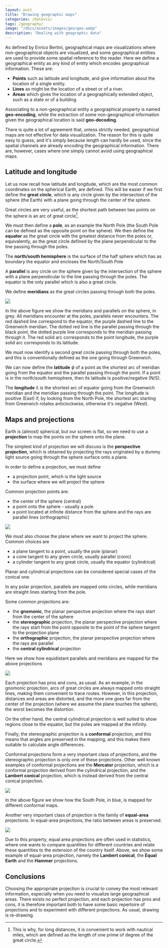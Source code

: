 ```yaml
---
layout: post
title: "Drawing geographic maps"
categories: /dataviz/
tags: /geography/
image: "/docs/assets/images/geo/geo.webp"
description: "Dealing with geographic data"
---
```


As defined by Enrico Bertini, geographical maps are visualizations
where non-geographical objects are visualized, and some geographical entities
are used to provide some spatial reference to the reader.
Here we define a geographical entity as any kind of entity which encodes
geographical information.
These are:
- **Points** such as latitude and longitude, and give information about the location of a single entity.
- **Lines** as might be the location of a street or of a river.
- **Areas** which gives the location of a geographically extended object, such as a state or of a building.

Associating to a non-geographical entity a geographical property
is named **geo-encoding**, while the extraction of some non-geographical
information given the geographical location is said **geo-decoding**.

There is quite a lot of agreement that, unless strictly needed, geographical
maps are not effective for data visualization.
The reason for this is quite easy to guess, and it's simply because length
can hardly be used, since the spatial channels are already encoding
the geographical information.
There are, however, cases where one simply cannot avoid using geographical maps.

## Latitude and longitude
Let us now recall how latitude and longitude,
which are the most common coordinates on the spherical Earth, are defined.
This will be easier if we first define the **great circle**,
which is any circle given by the intersection
of the sphere (the Earth) with a plane going through the center of the sphere.

Great circles are very useful, as the shortest path between two points on
the sphere is an arc of great circle[^1].

[^1]: This is why, for long distances, it is convenient to work with nautical miles, which are defined as the length of one prime of degree of the great circle.

We must then define a **pole**, as an example the North Pole (the South Pole can be 
defined as the opposite point on the sphere).
We then define the **equator** as the great circle with the greatest distance
from the poles or, equivalently, as the great circle defined by the plane 
perpendicular to the line passing through the poles.

The **north/south hemisphere** is the surface of the half sphere which has as boundary the equator
and encloses the North/South Pole

A **parallel** is any circle on the sphere given by the intersection
of the sphere with a plane perpendicular to the line passing through the poles.
The equator is the only parallel which is also a great circle.

We define **meridians** as the great circles passing through both the poles.

![](/docs/assets/images/geo/sphere.webp)

In the above figure we show the meridians and parallels on the sphere, in grey.
All meridians encounter at the poles, parallels never encounters.
The red dashed line correspond to the equator, the purple dashed line to the Greenwich meridian.
The dotted red line is the parallel passing through the black point,
the dotted purple line corresponds to the meridian passing through it.
The red solid arc corresponds to the point longitude,
the purple solid arc corresponds to its latitude.

We must now identify a second great circle passing through both the poles,
and this is conventionally defined as the one going through Greenwich.

We can now define the **latitude** $\phi$ of a point as the shortest arc of meridian 
going from the equator and the parallel passing through the point.
If a point is in the north/south hemisphere, then its latitude is positive/negative (N/S).

The **longitude** $\lambda$ is the shortest arc of equator going from the Greenwich meridian
and the meridian passing through the point.
The longitude is positive (East) if, by looking from the North Pole,
the shortest arc starting from Greenwich rotates anticlockwise,
otherwise it's negative (West).


## Maps and projections
Earth is (almost) spherical, but our screen is flat, so we need to use a
**projection** to map the points on the sphere onto the plane.

The simplest kind of projection we will discuss is the **perspective projection**,
which is obtained by projecting the rays originated by 
a dummy light source going through the sphere surface onto
a plane.

In order to define a projection, we must define
- a projection point, which is the light source
- the surface where we will project the sphere

Common projection points are:
- the center of the sphere (central)
- a point onto the sphere - usually a pole
- a point located at infinite distance from the sphere and the rays are parallel lines (orthographic)

![](/docs/assets/images/geo/projection_points.webp)

We must also choose the plane where we want to project the sphere.
Common choices are
- a plane tangent to a point, usually the pole (planar)
- a cone tangent to any given circle, usually parallel (conic)
- a cylinder tangent to any great circle, usually the equator (cylindrical)

Planar and cylindrical projections can be considered special cases of
the conical one.

In any polar projection, parallels are mapped onto circles,
while meridians are straight lines starting from the pole.

Some common projections are:
- the **gnomonic**, the planar perspective projection where the rays start from the center of the sphere
- the **stereographic** projection, the planar perspective projection where the rays start from the point opposite to the point of the sphere tangent to the projection plane
- the **orthographic** projection, the planar perspective projection where the rays are parallel
- the **central cylindrical** projection

Here we show how equidistant parallels and meridians are mapped for the above projections


![](/docs/assets/images/geo/polar_planar_projections.webp)

Each projection has pros and cons, as usual.
As an example, in the gnomonic projection, arcs of great circles are always
mapped onto straight lines, making them convenient to trace routes. However,
in this projection, distances and areas are distorted,
and the more one goes far from the center of the projection
(where we assume the plane touches the sphere), the worst 
becomes the distortion.

On the other hand, the central cylindrical projection is well suited to show
regions close to the equator, but the poles are mapped at the infinity.

Finally, the stereographic projection is a **conformal** projection,
and this means that angles are preserved in the mapping, and this makes them
suitable to calculate angle differences.

Conformal projections form a very important class of projections, and the stereographic
projection is only one of these projections.
Other well known examples of conformal projections are the
**Mercator** projection, which is a conformal projection derived from
the cylindrical projection, and the **Lambert conical** projection, which is instead derived
from the central conical projection.

![](/docs/assets/images/geo/south_pole_conformal.webp)

In the above figure we show how the South Pole, in blue, is mapped for different
conformal maps.

Another very important class of projection is the family of **equal-area**
projections. In equal-area projections, the ratio between areas is preserved.

![](/docs/assets/images/geo/south_pole_equal_area.webp)

Due to this property, equal area projections are often used in statistics,
where one wants to compare quantities for different countries and relate
these quantities to the extension of the country itself.
Above, we show some example of equal-area projection, namely the **Lambert conical**,
the **Equal Earth** and the **Hammer** projections.

## Conclusions

Choosing the appropriate projection is crucial to convey the most relevant information,
especially when you need to visualize large geographical areas.
There exists no perfect projection, and each projection has pros and cons,
it is therefore important both to have some basic repertoire of projections
and to experiment with different projections.
As usual, drawing is re-drawing.